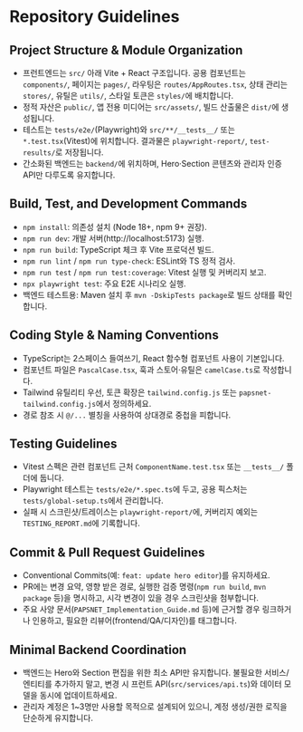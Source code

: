 # Repository Guidelines

## Project Structure & Module Organization
- 프런트엔드는 `src/` 아래 Vite + React 구조입니다. 공용 컴포넌트는 `components/`, 페이지는 `pages/`, 라우팅은 `routes/AppRoutes.tsx`, 상태 관리는 `stores/`, 유틸은 `utils/`, 스타일 토큰은 `styles/`에 배치합니다.
- 정적 자산은 `public/`, 앱 전용 미디어는 `src/assets/`, 빌드 산출물은 `dist/`에 생성됩니다.
- 테스트는 `tests/e2e/`(Playwright)와 `src/**/__tests__/` 또는 `*.test.tsx`(Vitest)에 위치합니다. 결과물은 `playwright-report/`, `test-results/`로 저장됩니다.
- 간소화된 백엔드는 `backend/`에 위치하며, Hero·Section 콘텐츠와 관리자 인증 API만 다루도록 유지합니다.

## Build, Test, and Development Commands
- `npm install`: 의존성 설치 (Node 18+, npm 9+ 권장).
- `npm run dev`: 개발 서버(http://localhost:5173) 실행.
- `npm run build`: TypeScript 체크 후 Vite 프로덕션 빌드.
- `npm run lint` / `npm run type-check`: ESLint와 TS 정적 검사.
- `npm run test` / `npm run test:coverage`: Vitest 실행 및 커버리지 보고.
- `npx playwright test`: 주요 E2E 시나리오 실행.
- 백엔드 테스트용: Maven 설치 후 `mvn -DskipTests package`로 빌드 상태를 확인합니다.

## Coding Style & Naming Conventions
- TypeScript는 2스페이스 들여쓰기, React 함수형 컴포넌트 사용이 기본입니다.
- 컴포넌트 파일은 `PascalCase.tsx`, 훅과 스토어·유틸은 `camelCase.ts`로 작성합니다.
- Tailwind 유틸리티 우선, 토큰 확장은 `tailwind.config.js` 또는 `papsnet-tailwind.config.js`에서 정의하세요.
- 경로 참조 시 `@/...` 별칭을 사용하여 상대경로 중첩을 피합니다.

## Testing Guidelines
- Vitest 스펙은 관련 컴포넌트 근처 `ComponentName.test.tsx` 또는 `__tests__/` 폴더에 둡니다.
- Playwright 테스트는 `tests/e2e/*.spec.ts`에 두고, 공용 픽스처는 `tests/global-setup.ts`에서 관리합니다.
- 실패 시 스크린샷/트레이스는 `playwright-report/`에, 커버리지 예외는 `TESTING_REPORT.md`에 기록합니다.

## Commit & Pull Request Guidelines
- Conventional Commits(예: `feat: update hero editor`)를 유지하세요.
- PR에는 변경 요약, 영향 받은 경로, 실행한 검증 명령(`npm run build`, `mvn package` 등)을 명시하고, 시각 변경이 있을 경우 스크린샷을 첨부합니다.
- 주요 사양 문서(`PAPSNET_Implementation_Guide.md` 등)에 근거할 경우 링크하거나 인용하고, 필요한 리뷰어(frontend/QA/디자인)를 태그합니다.

## Minimal Backend Coordination
- 백엔드는 Hero와 Section 편집을 위한 최소 API만 유지합니다. 불필요한 서비스/엔티티를 추가하지 말고, 변경 시 프런트 API(`src/services/api.ts`)와 데이터 모델을 동시에 업데이트하세요.
- 관리자 계정은 1~3명만 사용할 목적으로 설계되어 있으니, 계정 생성/권한 로직을 단순하게 유지합니다.
